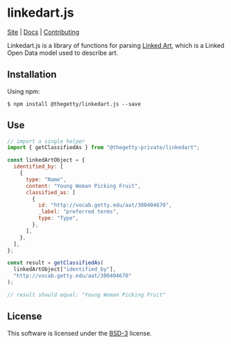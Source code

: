 # linkedart.js

[Site](https://data.getty.edu/) |
[Docs](https://data.getty.edu/) |
[Contributing](https://github.com/thegetty/linkedart.js/blob/master/.github/CONTRIBUTING.md)

Linkedart.js is a library of functions for parsing [Linked Art](https://linked.art/), which is a Linked Open Data model used to describe art.

## Installation

Using npm:

```shell
$ npm install @thegetty/linkedart.js --save
```

## Use

```js
// import a single helper
import { getClassifiedAs } from "@thegetty-private/linkedart";

const linkedArtObject = {
  identified_by: [
    {
      type: "Name",
      content: "Young Woman Picking Fruit",
      classified_as: [
        {
          id: "http://vocab.getty.edu/aat/300404670",
          _label: "preferred terms",
          type: "Type",
        },
      ],
    },
  ],
};

const result = getClassifiedAs(
  linkedArtObject["identified_by"],
  "http://vocab.getty.edu/aat/300404670"
);

// result should equal: "Young Woman Picking Fruit"
```

## License

This software is licensed under the [BSD-3](https://opensource.org/licenses/BSD-3-Clause) license.
